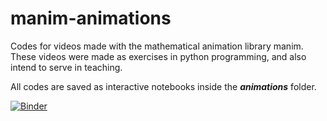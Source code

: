 # manim-animations


Codes for videos made with the mathematical animation library manim. These videos were made as exercises in python programming, and also intend to serve in teaching.

All codes are saved as interactive notebooks inside the ***animations*** folder.

[![Binder](https://mybinder.org/badge_logo.svg)](https://mybinder.org/v2/gh/L-Lemos/manim-animations/HEAD)
